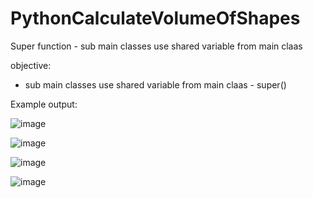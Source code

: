 # PythonCalculateVolumeOfShapes
Super function - sub main classes use shared variable from main claas

objective:
- sub main classes use shared variable from main claas - super()

Example output:

![image](https://user-images.githubusercontent.com/97081479/182203575-f1d0d8a3-54bd-4d65-93ae-d8520a555647.png)

![image](https://user-images.githubusercontent.com/97081479/182203677-ce2ab23b-8fb0-4a07-a149-a87691fff41d.png)

![image](https://user-images.githubusercontent.com/97081479/182203772-6d55b955-aad2-45d4-a08d-63682f57ca43.png)

![image](https://user-images.githubusercontent.com/97081479/182203870-3a414f52-d9f4-4080-b041-e1fdfe16ba87.png)
